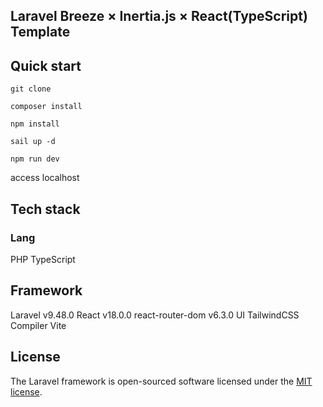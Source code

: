 ## Laravel Breeze × Inertia.js × React(TypeScript) Template

## Quick start

`git clone`

`composer install`

`npm install`

`sail up -d`

`npm run dev`

access localhost

## Tech stack

### Lang

PHP
TypeScript

## Framework

Laravel v9.48.0
React v18.0.0
react-router-dom v6.3.0
UI
TailwindCSS
Compiler
Vite

## License

The Laravel framework is open-sourced software licensed under the [MIT license](https://opensource.org/licenses/MIT).
